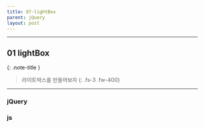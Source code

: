 ```yaml
---
title: 07-lightBox
parent: jQuery
layout: post
---
```


---

## 01 lightBox


{: .note-title }
>
> 라이트박스를 만들어보자
>{: .fs-3 .fw-400}

---


### jQuery

<script async src="//jsfiddle.net/qwerew0/t5jhvgsz/11/embed/"></script>


### js

<script async src="//jsfiddle.net/qwerew0/t5jhvgsz/12/embed/"></script>